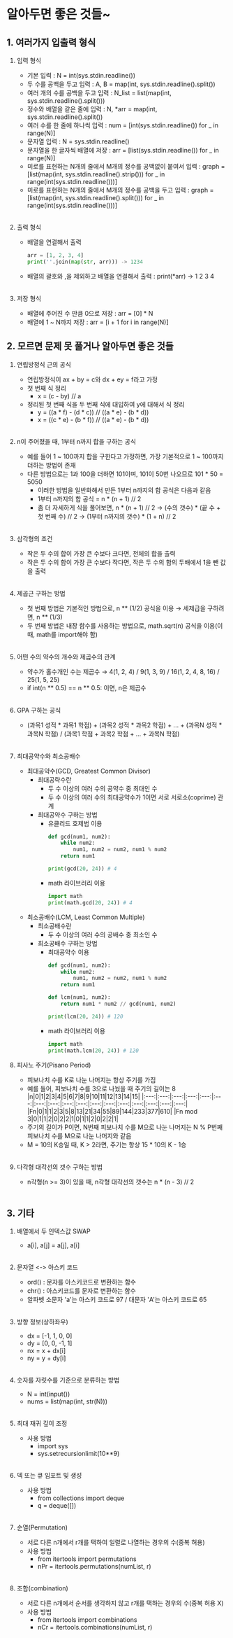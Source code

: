 # 알아두면 좋은 것들~

## 1. 여러가지 입출력 형식
1. 입력 형식
    - 기본 입력 : N = int(sys.stdin.readline())
    - 두 수를 공백을 두고 입력 : A, B = map(int, sys.stdin.readline().split())
    - 여러 개의 수를 공백을 두고 입력 : N_list = list(map(int, sys.stdin.readline().split()))
    - 정수와 배열을 같은 줄에 입력 : N, *arr = map(int, sys.stdin.readline().split())
    - 여러 수를 한 줄에 하나씩 입력 : num = [int(sys.stdin.readline()) for _ in range(N)]
    - 문자열 입력 : N = sys.stdin.readline()
    - 문자열을 한 글자씩 배열에 저장 : arr = [list(sys.stdin.readline()) for _ in range(N)]
    - 미로를 표현하는 N개의 줄에서 M개의 정수를 공백없이 붙여서 입력 : graph = [list(map(int, sys.stdin.readline().strip())) for _ in range(int(sys.stdin.readline()))]
    - 미로를 표현하는 N개의 줄에서 M개의 정수를 공백을 두고 입력 : graph = [list(map(int, sys.stdin.readline().split())) for _ in range(int(sys.stdin.readline()))]<br><br>

2. 출력 형식
    - 배열을 연결해서 출력
        ```python
        arr = [1, 2, 3, 4] 
        print(''.join(map(str, arr))) -> 1234
        ```
    - 배열의 괄호와 ,을 제외하고 배열을 연결해서 출력 : print(*arr) -> 1 2 3 4<br><br>

3. 저장 형식
    - 배열에 주어진 수 만큼 0으로 저장 : arr = [0] * N
    - 배열에 1 ~ N까지 저장 : arr = [i + 1 for i in range(N)]

## 2. 모르면 문제 못 풀거나 알아두면 좋은 것들
1. 연립방정식 근의 공식
    - 연립방정식이 ax + by = c와 dx + ey = f라고 가정
    - 첫 번째 식 정리
        - x = (c - by) // a
    - 정리된 첫 번째 식을 두 번째 식에 대입하여 y에 대해서 식 정리
        - y = ((a * f) - (d * c)) // ((a * e) - (b * d))
        - x = ((c * e) - (b * f)) // ((a * e) - (b * d))<br><br>

2. n이 주어졌을 때, 1부터 n까지 합을 구하는 공식
    - 예를 들어 1 ~ 100까지 합을 구한다고 가정하면, 가장 기본적으로 1 ~ 100까지 더하는 방법이 존재
    - 다른 방법으로는 1과 100을 더하면 101이며, 101이 50번 나오므로 101 * 50 = 5050
        - 이러한 방법을 일반화해서 만든 1부터 n까지의 합 공식은 다음과 같음
        - 1부터 n까지의 합 공식 = n * (n + 1) // 2
        - 좀 더 자세하게 식을 풀어보면, n * (n + 1) // 2 → (수의 갯수) * (끝 수 + 첫 번째 수) // 2 → (1부터 n까지의 갯수) * (1 + n) // 2<br><br>

3. 삼각형의 조건
    - 작은 두 수의 합이 가장 큰 수보다 크다면, 전체의 합을 출력
    - 작은 두 수의 합이 가장 큰 수보다 작다면, 작은 두 수의 합의 두배에서 1을 뺀 값을 출력<br><br>

4. 제곱근 구하는 방법
    - 첫 번째 방법은 기본적인 방법으로, n ** (1/2) 공식을 이용 → 세제급을 구하려면, n ** (1/3)
    - 두 번째 방법은 내장 함수를 사용하는 방법으로, math.sqrt(n) 공식을 이용(이때, math를 import해야 함)<br><br>

5. 어떤 수의 약수의 개수와 제곱수의 관계
    - 약수가 홀수개인 수는 제곱수 → 4(1, 2, 4) / 9(1, 3, 9) / 16(1, 2, 4, 8, 16) / 25(1, 5, 25)
    - if int(n ** 0.5) == n ** 0.5: 이면, n은 제곱수<br><br>

6. GPA 구하는 공식
    - (과목1 성적 * 과목1 학점) + (과목2 성적 * 과목2 학점) + ... + (과목N 성적 * 과목N 학점) / (과목1 학점 + 과목2 학점 + ... + 과목N 학점)<br><br>

7. 최대공약수와 최소공배수
    - 최대공약수(GCD, Greatest Common Divisor)
        - 최대공략수란
            - 두 수 이상의 여러 수의 공약수 중 최대인 수
            - 두 수 이상의 여러 수의 최대공약수가 1이면 서로 서로소(coprime) 관계
        - 최대공약수 구하는 방법
            - 유클리드 호제법 이용
                ```python
                def gcd(num1, num2):
                    while num2:
                        num1, num2 = num2, num1 % num2
                    return num1

                print(gcd(20, 24)) # 4
                ```
            - math 라이브러리 이용
                ```python
                import math
                print(math.gcd(20, 24)) # 4
                ```
    - 최소공배수(LCM, Least Common Multiple)
        - 최소공배수란
            - 두 수 이상의 여러 수의 공배수 중 최소인 수
        - 최소공배수 구하는 방법
            - 최대공약수 이용
                ```python
                def gcd(num1, num2):
                    while num2:
                        num1, num2 = num2, num1 % num2
                    return num1

                def lcm(num1, num2):
                    return num1 * num2 // gcd(num1, num2)

                print(lcm(20, 24)) # 120
                ```
            - math 라이브러리 이용
                ```python
                import math
                print(math.lcm(20, 24)) # 120
                ```

8. 피사노 주기(Pisano Period)
    - 피보나치 수를 K로 나눈 나머지는 항상 주기를 가짐
    - 예를 들어, 피보나치 수를 3으로 나눴을 때 주기의 길이는 8<br>
        |n|0|1|2|3|4|5|6|7|8|9|10|11|12|13|14|15|
        |:---:|:---:|:---:|:---:|:---:|:---:|:---:|:---:|:---:|:---:|:---:|:---:|:---:|:---:|:---:|:---:|:---:|
        |Fn|0|1|1|2|3|5|8|13|21|34|55|89|144|233|377|610|
        |Fn mod 3|0|1|1|2|0|2|2|1|0|1|1|2|0|2|2|1|
    - 주기의 길이가 P이면, N번째 피보나치 수를 M으로 나눈 나머지는 N % P번째 피보나치 수를 M으로 나눈 나머지와 같음
    - M = 10의 K승일 때, K > 2라면, 주기는 항상 15 * 10의 K - 1승<br><br>

9. 다각형 대각선의 갯수 구하는 방법
    - n각형(n >= 3)이 있을 때, n각형 대각선의 갯수는 n * (n - 3) // 2<br><br>

## 3. 기타
1. 배열에서 두 인덱스값 SWAP
    - a[i], a[j] = a[j], a[i]<br><br>

2. 문자열 <-> 아스키 코드
    - ord() : 문자를 아스키코드로 변환하는 함수
    - chr() : 아스키코드를 문자로 변환하는 함수
    - 알파벳 소문자 'a'는 아스키 코드로 97 / 대문자 'A'는 아스키 코드로 65<br><br>

3. 방향 정보(상하좌우)
    - dx = [-1, 1, 0, 0]
    - dy = [0, 0, -1, 1]
    - nx = x + dx[i]
    - ny = y + dy[i]<br><br>

4. 숫자를 자릿수를 기준으로 분류하는 방법
    - N = int(input())
    - nums = list(map(int, str(N)))<br><br>

5. 최대 재귀 깊이 조정
    - 사용 방법
        - import sys
        - sys.setrecursionlimit(10**9)<br><br>

6. 덱 또는 큐 임포트 및 생성
    - 사용 방법
        - from collections import deque
        - q = deque([])<br><br>

7. 순열(Permutation)
    - 서로 다른 n개에서 r개를 택하여 일렬로 나열하는 경우의 수(중복 허용)
    - 사용 방법
        - from itertools import permutations
        - nPr = itertools.permutations(numList, r)<br><br>

8. 조합(combination)
    - 서로 다른 n개에서 순서를 생각하지 않고 r개를 택하는 경우의 수(중복 허용 X)
    - 사용 방법
        - from itertools import combinations
        - nCr = itertools.combinations(numList, r)